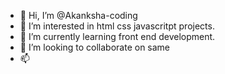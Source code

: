 - 👋 Hi, I’m @Akanksha-coding
- 👀 I’m interested in html css javascritpt projects.
- 🌱 I’m currently learning front end development.
- 💞️ I’m looking to collaborate on same
- 📫 

<!---
Akanksha-coding/Akanksha-coding is a ✨ special ✨ repository because its `README.md` (this file) appears on your GitHub profile.
You can click the Preview link to take a look at your changes.
--->
